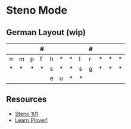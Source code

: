 # Steno Mode
## German Layout (wip)
|   |   |   | # |   |   |   |   | # |   |   |   |
|---|---|---|---|---|---|---|---|---|---|---|---|
| n | m | p | f | h | * | * | l | r | * | * | * |
| * | * | * | * | s | * | * | s | g | * | * | * |
|   |   |   |   | e | u | * | * |   |   |   |   |
## Resources
- [Steno 101](http://plover.stenoknight.com/2010/06/steno-101-how-to-do-it.html)
- [Learn Plover!](https://sites.google.com/site/ploverdoc/lesson-1-fingers-and-keys)
